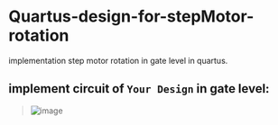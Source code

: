 # Quartus-design-for-stepMotor-rotation
implementation step motor rotation in gate level in quartus.

## implement circuit of `Your Design` in gate level:
>![image](https://user-images.githubusercontent.com/82968741/211434945-771be095-c25a-4f6c-b0b2-6535be4a18e1.png)

